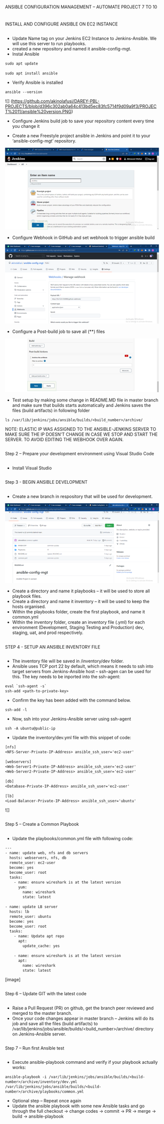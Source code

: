 #
ANSIBLE CONFIGURATION MANAGEMENT – AUTOMATE PROJECT 7 TO 10
#

##
INSTALL AND CONFIGURE ANSIBLE ON EC2 INSTANCE
##

- Update Name tag on your Jenkins EC2 Instance to Jenkins-Ansible. We will use this server to run playbooks.
-  created a new repository and named it ansible-config-mgt.
- Instal Ansible
```
sudo apt update

sudo apt install ansible
```
- Verify Ansible is installed
```
ansible --version
```

![] (https://github.com/akinolafusi/DAREY-PBL-PROJECTS/blob/d396c302ab0a64c413bd5ec83fc5714f9d09a9f3/PROJECT%2011/ansible%20version.PNG)

- Configure Jenkins build job to save your repository content every time you change it

- Create a new Freestyle project ansible in Jenkins and point it to your ‘ansible-config-mgt’ repository.

![](https://github.com/akinolafusi/DAREY-PBL-PROJECTS/blob/d396c302ab0a64c413bd5ec83fc5714f9d09a9f3/PROJECT%2011/freestyle.PNG)

- Configure Webhook in GitHub and set webhook to trigger ansible build

![](https://github.com/akinolafusi/DAREY-PBL-PROJECTS/blob/d396c302ab0a64c413bd5ec83fc5714f9d09a9f3/PROJECT%2011/webhook.PNG)

- Configure a Post-build job to save all (**) files

![](https://github.com/akinolafusi/DAREY-PBL-PROJECTS/blob/d396c302ab0a64c413bd5ec83fc5714f9d09a9f3/PROJECT%2011/postbuild.PNG)

-  Test  setup by making some change in README.MD file in master branch and make sure that builds starts automatically and Jenkins saves the files (build artifacts) in following folder


```
ls /var/lib/jenkins/jobs/ansible/builds/<build_number>/archive/

```
NOTE: ELASTIC IP WAS ASSIGNED TO THE ANSIBLE-JENKINS SERVER TO MAKE SURE THE IP DOESN'T CHANGE IN CASE WE STOP AND START THE SERVER. TO AVOID EDITING THE WEBHOOK OVER AGAIN.

##
Step 2 – Prepare your development environment using Visual Studio Code
##

-  Install Visual Studio

##
Step 3 - BEGIN ANSIBLE DEVELOPMENT
##

-  Create a new branch in respository that will be used for development.

![](https://github.com/akinolafusi/DAREY-PBL-PROJECTS/blob/d396c302ab0a64c413bd5ec83fc5714f9d09a9f3/PROJECT%2011/branch.PNG)

- Create a directory and name it playbooks – it will be used to store all playbook files.
- Create a directory and name it inventory – it will be used to keep the hosts organised.
- Within the playbooks folder, create the first playbook, and name it common.yml
- Within the inventory folder, create an inventory file (.yml) for each environment (Development, Staging Testing and Production) dev, staging, uat, and prod respectively.

##
STEP 4 - SETUP AN ANSIBLE INVENTORY FILE
##

- The inventory file will be saved in /inventory/dev folder.
- Ansible uses TCP port 22 by default, which means it needs to ssh into target servers from Jenkins-Ansible host – ssh-agen can be used for this. The key needs to be inported into the ssh-agent:
```
eval `ssh-agent -s`
ssh-add <path-to-private-key>
```
- Confirm the key has been added with the command below.
```
ssh-add -l
```
- Now, ssh into your Jenkins-Ansible server using ssh-agent
```
ssh -A ubuntu@public-ip
```
- Update the inventory/dev.yml file with this snippet of code:
```
[nfs]
<NFS-Server-Private-IP-Address> ansible_ssh_user='ec2-user'

[webservers]
<Web-Server1-Private-IP-Address> ansible_ssh_user='ec2-user'
<Web-Server2-Private-IP-Address> ansible_ssh_user='ec2-user'

[db]
<Database-Private-IP-Address> ansible_ssh_user='ec2-user' 

[lb]
<Load-Balancer-Private-IP-Address> ansible_ssh_user='ubuntu'
```

![]
##
Step 5 – Create a Common Playbook
##

- Update the playbooks/common.yml file with following code:
```
---
- name: update web, nfs and db servers
  hosts: webservers, nfs, db
  remote_user: ec2-user
  become: yes
  become_user: root
  tasks:
    - name: ensure wireshark is at the latest version
      yum:
        name: wireshark
        state: latest

- name: update LB server
  hosts: lb
  remote_user: ubuntu
  become: yes
  become_user: root
  tasks:
    - name: Update apt repo
      apt: 
        update_cache: yes

    - name: ensure wireshark is at the latest version
      apt:
        name: wireshark
        state: latest
```

[image]

##
Step 6 – Update GIT with the latest code
##

- Raise a Pull Request (PR) on github, get the branch peer reviewed and merged to the master branch.
- Once your code changes appear in master branch – Jenkins will do its job and save all the files (build artifacts) to /var/lib/jenkins/jobs/ansible/builds/<build_number>/archive/ directory on Jenkins-Ansible server.

##
Step 7 – Run first Ansible test
##

- Execute ansible-playbook command and verify if your playbook actually works:
```
ansible-playbook -i /var/lib/jenkins/jobs/ansible/builds/<build-number>/archive/inventory/dev.yml /var/lib/jenkins/jobs/ansible/builds/<build-number>/archive/playbooks/common.yml
```

- Optional step – Repeat once again
- Update the ansible playbook with some new Ansible tasks and go through the full checkout -> change codes -> commit -> PR -> merge -> build -> ansible-playbook